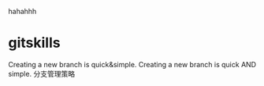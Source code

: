 hahahhh
# gitskills
Creating a new branch is quick&simple.
Creating a new branch is quick AND simple.
分支管理策略
